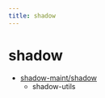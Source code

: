 ```yaml
---
title: shadow
---
```


# shadow

- [shadow-maint/shadow](https://github.com/shadow-maint/shadow)
  - shadow-utils
